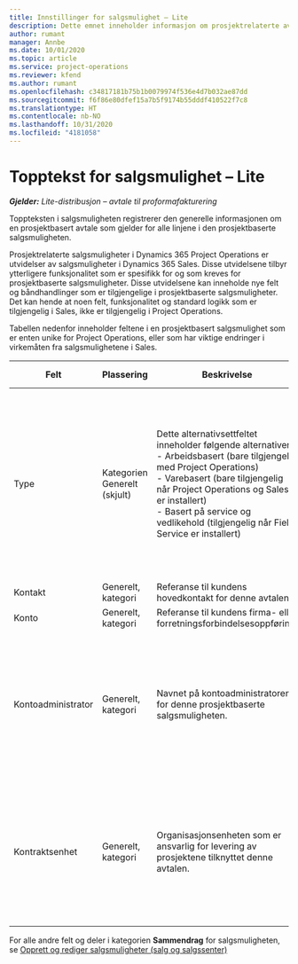```yaml
---
title: Innstillinger for salgsmulighet – Lite
description: Dette emnet inneholder informasjon om prosjektrelaterte avtaler og prosjektbaserte salgsmulighetslinjer.
author: rumant
manager: Annbe
ms.date: 10/01/2020
ms.topic: article
ms.service: project-operations
ms.reviewer: kfend
ms.author: rumant
ms.openlocfilehash: c34817181b75b1b0079974f536e4d7b032ae87dd
ms.sourcegitcommit: f6f86e80dfef15a7b5f9174b55dddf410522f7c8
ms.translationtype: HT
ms.contentlocale: nb-NO
ms.lasthandoff: 10/31/2020
ms.locfileid: "4181058"
---
```

# <a name="opportunity-header---lite"></a>Topptekst for salgsmulighet – Lite

_**Gjelder:** Lite-distribusjon – avtale til proformafakturering_

Toppteksten i salgsmuligheten registrerer den generelle informasjonen om en prosjektbasert avtale som gjelder for alle linjene i den prosjektbaserte salgsmuligheten.

Prosjektrelaterte salgsmuligheter i Dynamics 365 Project Operations er utvidelser av salgsmuligheter i Dynamics 365 Sales. Disse utvidelsene tilbyr ytterligere funksjonalitet som er spesifikk for og som kreves for prosjektbaserte salgsmuligheter. Disse utvidelsene kan inneholde nye felt og båndhandlinger som er tilgjengelige i prosjektbaserte salgsmuligheter. Det kan hende at noen felt, funksjonalitet og standard logikk som er tilgjengelig i Sales, ikke er tilgjengelig i Project Operations.

Tabellen nedenfor inneholder feltene i en prosjektbasert salgsmulighet som er enten unike for Project Operations, eller som har viktige endringer i virkemåten fra salgsmulighetene i Sales.

| **Felt** | **Plassering** | **Beskrivelse** | **Nedstrøms påvirkning** |
| --- | --- | --- | --- |
| Type | Kategorien Generelt (skjult) | Dette alternativsettfeltet inneholder følgende alternativer:</br>- Arbeidsbasert (bare tilgjengelig med Project Operations)</br>- Varebasert (bare tilgjengelig når Project Operations og Sales er installert)</br>- Basert på service og vedlikehold (tilgjengelig når Field Service er installert) | Når du bruker Project Operations, settes denne feltverdien automatisk til **Arbeidsbasert**, som klassifiserer salgsmuligheten som prosjektbasert. En salgsmulighet må være prosjektbasert for å aktivere alle prosjektspesifikke utvidelser og funksjonalitet i den salgsprosessen nedstrøms for denne avtalen. |
| Kontakt | Generelt, kategori | Referanse til kundens hovedkontakt for denne avtalen. | |
| Konto | Generelt, kategori | Referanse til kundens firma- eller forretningsforbindelsesoppføring. | |
| Kontoadministrator | Generelt, kategori | Navnet på kontoadministratoren for denne prosjektbaserte salgsmuligheten. | Kontoadministratoren er ansvarlig for å administrere relasjonen med kunden gjennom fullføringen av dette prosjektet. Basert på oppføringen av den bestillbare ressursen som er knyttet til kontoadministratoren, blir kontraktenheten standard. |
| Kontraktsenhet | Generelt, kategori | Organisasjonsenheten som er ansvarlig for levering av prosjektene tilknyttet denne avtalen. | Kontraktenheten er avdelingen i firmaet som skal fullføre prosjektene etter at avtalen er lukket. Hver kontraktenhet har en valuta, og denne valutaen brukes til å rapportere beregnet og faktisk kostnad som påløpte under prosjektet. |

For alle andre felt og deler i kategorien **Sammendrag** for salgsmuligheten, se [Opprett og rediger salgsmuligheter (salg og salgssenter)](https://docs.microsoft.com/dynamics365/sales-enterprise/create-edit-opportunity-sales)

